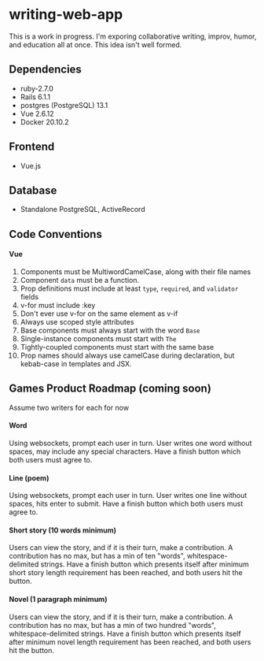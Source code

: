 # writing-web-app

This is a work in progress. I'm exporing collaborative writing, improv, humor, and education all at once. This idea isn't well formed.

## Dependencies

- ruby-2.7.0
- Rails 6.1.1
- postgres (PostgreSQL) 13.1
- Vue 2.6.12
- Docker 20.10.2

## Frontend

- Vue.js

## Database

- Standalone PostgreSQL, ActiveRecord

## Code Conventions

#### Vue

1. Components must be MultiwordCamelCase, along with their file names
2. Component `data` must be a function. 
3. Prop definitions must include at least `type`, `required`, and `validator` fields
4. v-for must include :key
5. Don't ever use v-for on the same element as v-if
6. Always use scoped style attributes
7. Base components must always start with the word `Base`
8. Single-instance components must start with `The`
9. Tightly-coupled components must start with the same base
10. Prop names should always use camelCase during declaration, but kebab-case in templates and JSX.

## Games Product Roadmap (coming soon)

Assume two writers for each for now

#### Word

Using websockets, prompt each user in turn. User writes one word without spaces, may include any special characters. Have a finish button which both users must agree to.

#### Line (poem)

Using websockets, prompt each user in turn. User writes one line without spaces, hits enter to submit. Have a finish button which both users must agree to.

#### Short story (10 words minimum)

Users can view the story, and if it is their turn, make a contribution. A contribution has no max, but has a min of ten "words", whitespace-delimited strings. Have a finish button which presents itself after minimum short story length requirement has been reached, and  both users hit the button.

#### Novel (1 paragraph minimum)

Users can view the story, and if it is their turn, make a contribution. A contribution has no max, but has a min of two hundred "words", whitespace-delimited strings. Have a finish button which presents itself after minimum novel length requirement has been reached, and  both users hit the button.
